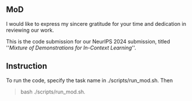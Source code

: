 
## MoD

<!-- Thanking the Reviewer -->
I would like to express my sincere gratitude for your time and dedication in reviewing our work.

This is the code submission for our NeurIPS 2024 submission, titled ''_Mixture of Demonstrations for In-Context Learning_''.

## Instruction
To run the code, specify the task name in ./scripts/run_mod.sh. Then

> bash ./scripts/run_mod.sh.


